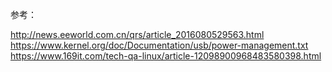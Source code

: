 参考：

http://news.eeworld.com.cn/qrs/article_2016080529563.html
https://www.kernel.org/doc/Documentation/usb/power-management.txt
https://www.169it.com/tech-qa-linux/article-12098900968483580398.html

